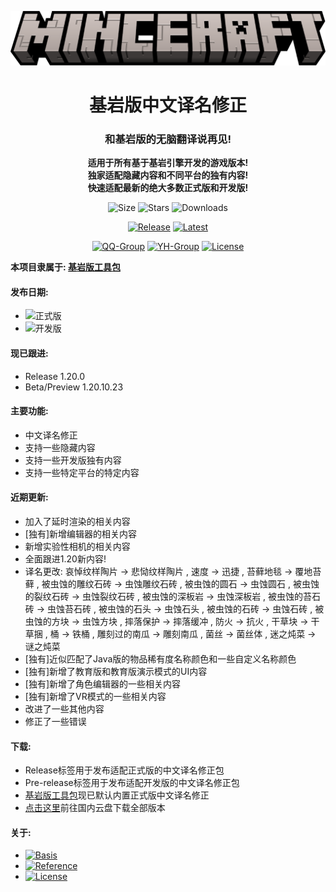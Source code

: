 <div align="center">

![Title](images/minceraft.png)

<h1>基岩版中文译名修正</h1>

<h3>和基岩版的无脑翻译说再见!</h3>

<b>适用于所有基于基岩引擎开发的游戏版本!<br>独家适配隐藏内容和不同平台的独有内容!<br>快速适配最新的绝大多数正式版和开发版!</b>

![Size](https://img.shields.io/github/repo-size/Spectrollay/mclang_cn?color=skyblue&label=仓库大小)   ![Stars](https://img.shields.io/github/stars/Spectrollay/mclang_cn?color=greenyellow&label=星标数)   ![Downloads](https://img.shields.io/github/downloads/Spectrollay/mclang_cn/total?label=总下载量)

[![Release](https://img.shields.io/github/v/release/Spectrollay/mclang_cn?color=20A162&label=正式版)](https://github.com/Spectrollay/mclang_cn/releases/latest)   [![Latest](https://img.shields.io/github/v/release/Spectrollay/mclang_cn?color=43B244&include_prereleases&label=最新版)](https://github.com/Spectrollay/mclang_cn/releases)

[![QQ-Group](https://img.shields.io/badge/QQ-%E7%BE%A4%E7%BB%84-blue)](http://qm.qq.com/cgi-bin/qm/qr?_wv=1027&k=WVA6aPqtv99hiYleW7vUq5OsBIufCAB1&authKey=B0%2BaXMCTqnmQrGh0wzCZTyWTIPyHS%2FPEM5QXcFfVwroFowNnzs6Yg1er1%2F8Fekqp&noverify=0&group_code=833473609)   [![YH-Group](https://img.shields.io/badge/云湖-%E7%BE%A4%E7%BB%84-blue)](https://yhfx.jwznb.com/share?key=VyTE7W7sLwRl&ts=1684642802)   [![License](https://img.shields.io/badge/%E5%8D%8F%E8%AE%AE-CC%20BY--NC--SA%204.0-ff69b4)](https://creativecommons.org/licenses/by-nc-sa/4.0/deed.zh-Hans)

</div>

<b>本项目隶属于: <a href="https://github.com/Spectrollay/mcpack_bk">基岩版工具包</a></b>

<h4>发布日期:</h4>

- ![正式版](https://img.shields.io/github/release-date/Spectrollay/mclang_cn?label=正式版)
- ![开发版](https://img.shields.io/github/release-date-pre/Spectrollay/mclang_cn?label=开发版)

<h4>现已跟进:</h4>

- Release 1.20.0
- Beta/Preview 1.20.10.23

<h4>主要功能:</h4>

- 中文译名修正
- 支持一些隐藏内容
- 支持一些开发版独有内容
- 支持一些特定平台的特定内容

<h4>近期更新:</h4>

- 加入了延时渲染的相关内容
- [独有]新增编辑器的相关内容
- 新增实验性相机的相关内容
- 全面跟进1.20新内容!
- 译名更改: 哀悼纹样陶片 -> 悲恸纹样陶片 , 速度 -> 迅捷 , 苔藓地毯 -> 覆地苔藓 , 被虫蚀的雕纹石砖 -> 虫蚀雕纹石砖 , 被虫蚀的圆石 -> 虫蚀圆石 , 被虫蚀的裂纹石砖 -> 虫蚀裂纹石砖 , 被虫蚀的深板岩 -> 虫蚀深板岩 , 被虫蚀的苔石砖 -> 虫蚀苔石砖 , 被虫蚀的石头 -> 虫蚀石头 , 被虫蚀的石砖 -> 虫蚀石砖 , 被虫蚀的方块 -> 虫蚀方块 , 摔落保护 -> 摔落缓冲 , 防火 -> 抗火 , 干草块 -> 干草捆 , 桶 -> 铁桶 , 雕刻过的南瓜 -> 雕刻南瓜 , 菌丝 -> 菌丝体 , 迷之炖菜 -> 谜之炖菜
- [独有]近似匹配了Java版的物品稀有度名称颜色和一些自定义名称颜色
- [独有]新增了教育版和教育版演示模式的UI内容
- [独有]新增了角色编辑器的一些相关内容
- [独有]新增了VR模式的一些相关内容
- 改进了一些其他内容
- 修正了一些错误

<h4>下载:</h4>

- Release标签用于发布适配正式版的中文译名修正包
- Pre-release标签用于发布适配开发版的中文译名修正包
- [基岩版工具包](https://github.com/Spectrollay/mcpack_bk)现已默认内置正式版中文译名修正
- [点击这里](https://pan.huang1111.cn/s/5eOAul?path=/)前往国内云盘下载全部版本

<h4>关于:</h4>

- [![Basis](https://img.shields.io/badge/%E5%9F%BA%E4%BA%8E-Minecraft%20Wiki-ff69b4)](https://minecraft.fandom.com/zh/wiki/Minecraft_Wiki)
- [![Reference](https://img.shields.io/badge/%E5%8F%82%E8%80%83-Crowdin-ff69b4)](https://crowdin.com/translate/minecraft/10038/enus-zhcn?filter=basic&value=0)
- [![License](https://img.shields.io/badge/%E5%8D%8F%E8%AE%AE-CC%20BY--NC--SA%204.0-ff69b4)](https://creativecommons.org/licenses/by-nc-sa/4.0/deed.zh-Hans)
